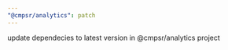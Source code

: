 ```yaml
---
"@cmpsr/analytics": patch
---
```


update dependecies to latest version in @cmpsr/analytics project
